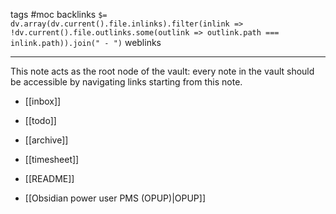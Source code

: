 tags #moc
backlinks `$= dv.array(dv.current().file.inlinks).filter(inlink => !dv.current().file.outlinks.some(outlink => outlink.path === inlink.path)).join(" - ")`
weblinks 
___
This note acts as the root node of the vault: every note in the vault should be accessible by navigating links starting from this note.

- [[inbox]]
- [[todo]]
- [[archive]]
- [[timesheet]]

- [[README]]
- [[Obsidian power user PMS (OPUP)|OPUP]]